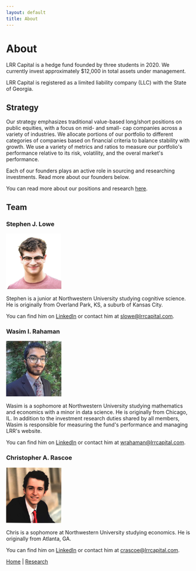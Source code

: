 ```yaml
---
layout: default
title: About
---
```

# About

LRR Capital is a hedge fund founded by three students in 2020. We currently invest approximately $12,000 in total assets under management.

LRR Capital is registered as a limited liability company (LLC) with the State of Georgia. 

## Strategy 

Our strategy emphasizes traditional value-based long/short positions on public equities, with a focus on mid- and small- cap companies across a variety of industries. We allocate portions of our portfolio to different categories of companies based on financial criteria to balance stability with growth. We use a variety of metrics and ratios to measure our portfolio's performance relative to its risk, volatility, and the overal market's performance.

Each of our founders plays an active role in sourcing and researching investments. Read more about our founders below.

You can read more about our positions and research <a href="/research">here</a>. 


## Team

### Stephen J. Lowe

<img src="/images/stephen-1.jpg" alt="Stephen" width="150"/>

Stephen is a junior at Northwestern University studying cognitive science. He is originally from Overland Park, KS, a suburb of Kansas City.

You can find him on <a href="https://www.linkedin.com/in/stephen-lowe-bb1876180/">LinkedIn</a> or contact him at <a href="mailto: slowe@lrrcapital.com"> slowe@lrrcapital.com</a>.


### Wasim I. Rahaman

<img src="/images/wasim-1.jpg" alt="Wasim" width="150"/>

Wasim is a sophomore at Northwestern University studying mathematics and economics with a minor in data science. He is originally from Chicago, IL. In addition to the investment research duties shared by all members, Wasim is responsible for measuring the fund's performance and managing LRR's website.

You can find him on <a href="https://www.linkedin.com/in/wasim-rahaman/">LinkedIn</a> or contact him at <a href="mailto: wrahaman@lrrcapital.com">wrahaman@lrrcapital.com</a>.
 

### Christopher A. Rascoe

<img src="/images/seal-1.jpg" alt="Chris" width="150"/>

Chris is a sophomore at Northwestern University studying economics. He is originally from Atlanta, GA. 

You can find him on <a href="https://www.linkedin.com/in/christopher-rascoe">LinkedIn</a> or contact him at <a href="mailto:crascoe@lrrcapital.com">crascoe@lrrcapital.com</a>.


<a href="/index">Home</a> | <a href="/research">Research</a>

